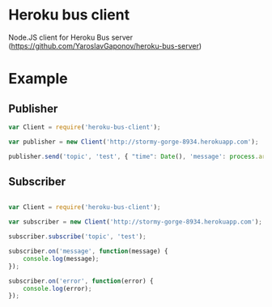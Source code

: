 Heroku bus client
========

Node.JS client for Heroku Bus server (https://github.com/YaroslavGaponov/heroku-bus-server)


Example
========

Publisher
-------

```javascript
var Client = require('heroku-bus-client');

var publisher = new Client('http://stormy-gorge-8934.herokuapp.com');

publisher.send('topic', 'test', { "time": Date(), 'message': process.argv[2] || 'Hello from Ukraine!!!' });

```

Subscriber
----------
```javascript

var Client = require('heroku-bus-client');

var subscriber = new Client('http://stormy-gorge-8934.herokuapp.com');

subscriber.subscribe('topic', 'test');

subscriber.on('message', function(message) {
    console.log(message);
});

subscriber.on('error', function(error) {
    console.log(error);
});
```